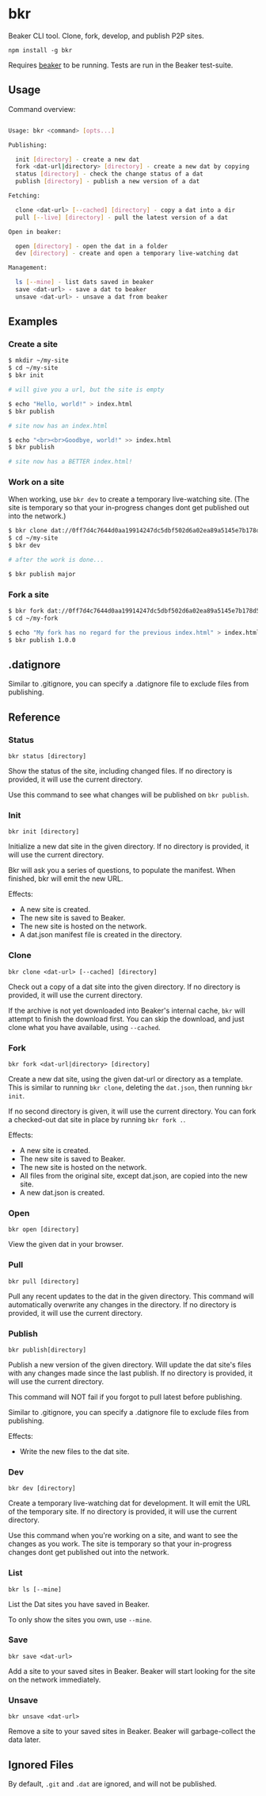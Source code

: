 # bkr

Beaker CLI tool.
Clone, fork, develop, and publish P2P sites.

```
npm install -g bkr
```

Requires [beaker](https://github.com/beakerbrowser/beaker) to be running.
Tests are run in the Beaker test-suite.

## Usage

Command overview:

```bash

Usage: bkr <command> [opts...]

Publishing:

  init [directory] - create a new dat
  fork <dat-url|directory> [directory] - create a new dat by copying
  status [directory] - check the change status of a dat
  publish [directory] - publish a new version of a dat

Fetching:

  clone <dat-url> [--cached] [directory] - copy a dat into a dir
  pull [--live] [directory] - pull the latest version of a dat

Open in beaker:

  open [directory] - open the dat in a folder
  dev [directory] - create and open a temporary live-watching dat

Management:

  ls [--mine] - list dats saved in beaker
  save <dat-url> - save a dat to beaker
  unsave <dat-url> - unsave a dat from beaker
```

## Examples

### Create a site

```bash
$ mkdir ~/my-site
$ cd ~/my-site
$ bkr init

# will give you a url, but the site is empty

$ echo "Hello, world!" > index.html
$ bkr publish

# site now has an index.html

$ echo "<br><br>Goodbye, world!" >> index.html
$ bkr publish

# site now has a BETTER index.html!
```

### Work on a site

When working, use `bkr dev` to create a temporary live-watching site.
(The site is temporary so that your in-progress changes dont get published out into the network.)

```bash
$ bkr clone dat://0ff7d4c7644d0aa19914247dc5dbf502d6a02ea89a5145e7b178d57db00504cd/ ~/my-site
$ cd ~/my-site
$ bkr dev 

# after the work is done...

$ bkr publish major
```

### Fork a site

```bash
$ bkr fork dat://0ff7d4c7644d0aa19914247dc5dbf502d6a02ea89a5145e7b178d57db00504cd/ ~/my-fork
$ cd ~/my-fork

$ echo "My fork has no regard for the previous index.html" > index.html
$ bkr publish 1.0.0
```

## .datignore

Similar to .gitignore, you can specify a .datignore file to exclude files from publishing.

## Reference

### Status

```
bkr status [directory]
```

Show the status of the site, including changed files.
If no directory is provided, it will use the current directory.

Use this command to see what changes will be published on `bkr publish`.

### Init

```
bkr init [directory]
```

Initialize a new dat site in the given directory.
If no directory is provided, it will use the current directory.

Bkr will ask you a series of questions, to populate the manifest.
When finished, bkr will emit the new URL.

Effects:

 - A new site is created.
 - The new site is saved to Beaker.
 - The new site is hosted on the network.
 - A dat.json manifest file is created in the directory.

### Clone

```
bkr clone <dat-url> [--cached] [directory]
```

Check out a copy of a dat site into the given directory.
If no directory is provided, it will use the current directory.

If the archive is not yet downloaded into Beaker's internal cache, `bkr` will attempt to finish the download first.
You can skip the download, and just clone what you have available, using `--cached`.

### Fork

```
bkr fork <dat-url|directory> [directory]
```

Create a new dat site, using the given dat-url or directory as a template.
This is similar to running `bkr clone`, deleting the `dat.json`, then running `bkr init`.

If no second directory is given, it will use the current directory.
You can fork a checked-out dat site in place by running `bkr fork .`.

Effects:

 - A new site is created.
 - The new site is saved to Beaker.
 - The new site is hosted on the network.
 - All files from the original site, except dat.json, are copied into the new site.
 - A new dat.json is created.

### Open

```
bkr open [directory]
```

View the given dat in your browser.

### Pull

```
bkr pull [directory]
```

Pull any recent updates to the dat in the given directory.
This command will automatically overwrite any changes in the directory.
If no directory is provided, it will use the current directory.

### Publish

```
bkr publish[directory]
```

Publish a new version of the given directory.
Will update the dat site's files with any changes made since the last publish.
If no directory is provided, it will use the current directory.

This command will NOT fail if you forgot to pull latest before publishing.

Similar to .gitignore, you can specify a .datignore file to exclude files from publishing.

Effects:

 - Write the new files to the dat site.

### Dev

```
bkr dev [directory]
```

Create a temporary live-watching dat for development.
It will emit the URL of the temporary site.
If no directory is provided, it will use the current directory.

Use this command when you're working on a site, and want to see the changes as you work.
The site is temporary so that your in-progress changes dont get published out into the network.

### List

```
bkr ls [--mine]
```

List the Dat sites you have saved in Beaker.

To only show the sites you own, use `--mine`.

### Save

```
bkr save <dat-url>
```

Add a site to your saved sites in Beaker.
Beaker will start looking for the site on the network immediately.

### Unsave

```
bkr unsave <dat-url>
```

Remove a site to your saved sites in Beaker.
Beaker will garbage-collect the data later.


## Ignored Files

By default, `.git` and `.dat` are ignored, and will not be published.
